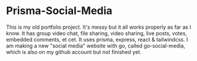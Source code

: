 # Prisma-Social-Media

This is my old portfolio project. It's messy but it all works properly as far as I know. It has group video chat, file sharing, video sharing, live posts, votes, embedded comments, et cet. It uses prisma, express, react & tailwindcss. I am making a new "social media" website with go, called go-social-media, which is also on my github account but not finished yet.